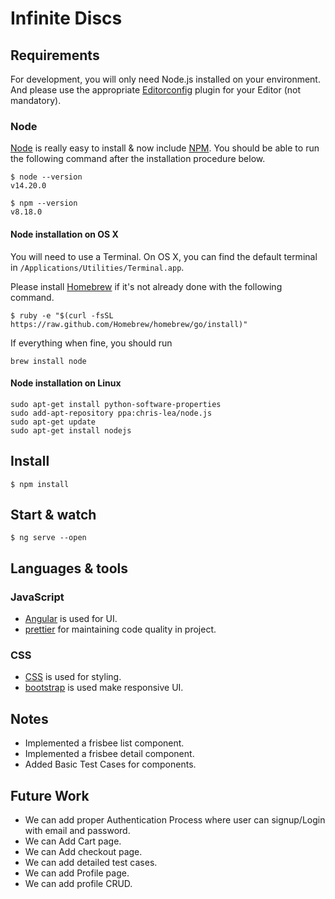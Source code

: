 
# Infinite Discs

## Requirements

For development, you will only need Node.js installed on your environment.
And please use the appropriate [Editorconfig](http://editorconfig.org/) plugin for your Editor (not mandatory).

### Node

[Node](http://nodejs.org/) is really easy to install & now include [NPM](https://npmjs.org/).
You should be able to run the following command after the installation procedure
below.

    $ node --version
    v14.20.0

    $ npm --version
    v8.18.0

#### Node installation on OS X

You will need to use a Terminal. On OS X, you can find the default terminal in
`/Applications/Utilities/Terminal.app`.

Please install [Homebrew](http://brew.sh/) if it's not already done with the following command.

    $ ruby -e "$(curl -fsSL https://raw.github.com/Homebrew/homebrew/go/install)"

If everything when fine, you should run

    brew install node

#### Node installation on Linux

    sudo apt-get install python-software-properties
    sudo add-apt-repository ppa:chris-lea/node.js
    sudo apt-get update
    sudo apt-get install nodejs


## Install

    $ npm install


## Start & watch

    $ ng serve --open


## Languages & tools

### JavaScript
- [Angular](https://angular.io/) is used for UI.
- [prettier](https://prettier.io/) for maintaining code quality in project.

### CSS
- [CSS](https://sass-lang.com/) is used for styling.
- [bootstrap](https://sass-lang.com/) is used make responsive UI.

## Notes
- Implemented a frisbee list component.
- Implemented a frisbee detail component.
- Added Basic Test Cases for components.

## Future Work
- We can add proper Authentication Process where user can signup/Login with email and password.
- We can Add Cart page.
- We can Add checkout page.
- We can add detailed test cases.
- We can add Profile page.
- We can add profile CRUD.

